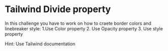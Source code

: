 # Tailwind Divide property

In this challenge you have to work on how to craete border colors and linebreaker style:
1.Use Color property
2. Use Opacity property
3. Use style property

 Hint: Use Tailwind documentation
